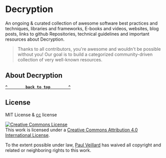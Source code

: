 #  Decryption

An ongoing & curated collection of awesome software best practices and techniques, libraries and frameworks, E-books and videos, websites, blog posts, links to github Repositories, technical guidelines and important resources about Decryption.
> Thanks to all contributors, you're awesome and wouldn't be possible without you! Our goal is to build a categorized community-driven collection of very well-known resources.


## About Decryption


**[`^        back to top        ^`](#)**

## License
MIT License & [cc](https://creativecommons.org/licenses/by/4.0/) license

<a rel="license" href="http://creativecommons.org/licenses/by/4.0/"><img alt="Creative Commons License" style="border-width:0" src="https://i.creativecommons.org/l/by/4.0/88x31.png" /></a><br />This work is licensed under a <a rel="license" href="http://creativecommons.org/licenses/by/4.0/">Creative Commons Attribution 4.0 International License</a>.

To the extent possible under law, [Paul Veillard](https://github.com/paulveillard/) has waived all copyright and related or neighboring rights to this work.

